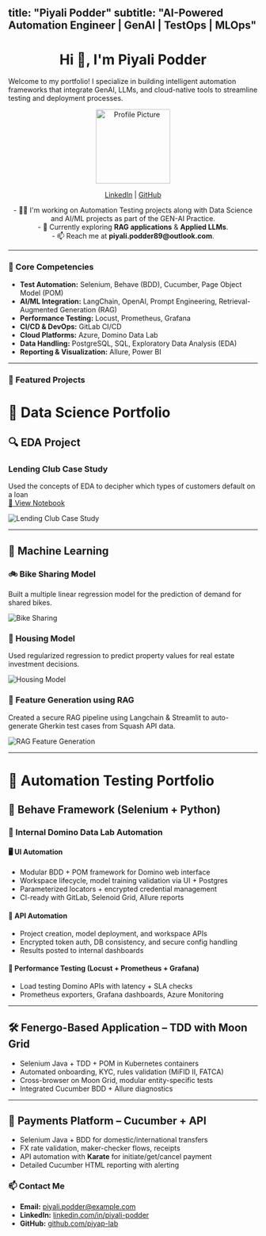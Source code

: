 
title: "Piyali Podder"
subtitle: "AI-Powered Automation Engineer | GenAI | TestOps | MLOps"
---
<h1 align="center">Hi 👋, I'm Piyali Podder</h1>
Welcome to my portfolio! I specialize in building intelligent automation frameworks that integrate GenAI, LLMs, and cloud-native tools to streamline testing and deployment processes.

<p align="center">
  <img src="/assets/img/Piyali_2.png" width="150" alt="Profile Picture">
</p>

<p align="center">
  <a href="https://www.linkedin.com/in/piyali-podder-610b78175">LinkedIn</a> |
  <a href="https://github.com/PiyaP-lab/">GitHub</a>
</p>

<p align="center">
  - 👩‍💻 I'm working on Automation Testing projects along with Data Science and AI/ML projects as part of the GEN-AI Practice.  
  <br> - 🌱 Currently exploring <strong>RAG applications</strong> & <strong>Applied LLMs</strong>.  
  <br> - 📫 Reach me at <strong>piyali.podder89@outlook.com</strong>.
</p>

---

### 🔧 Core Competencies

- **Test Automation:** Selenium, Behave (BDD), Cucumber, Page Object Model (POM)
- **AI/ML Integration:** LangChain, OpenAI, Prompt Engineering, Retrieval-Augmented Generation (RAG)
- **Performance Testing:** Locust, Prometheus, Grafana
- **CI/CD & DevOps:** GitLab CI/CD
- **Cloud Platforms:** Azure, Domino Data Lab
- **Data Handling:** PostgreSQL, SQL, Exploratory Data Analysis (EDA)
- **Reporting & Visualization:** Allure, Power BI

---

### 📁 Featured Projects

# 🎯 Data Science Portfolio

## 🔍 EDA Project

### Lending Club Case Study
Used the concepts of EDA to decipher which types of customers default on a loan  
[📎 View Notebook](https://github.com/PiyaP-lab/MachineLearning/blob/test_branch/LendingClubCaseStudy/PiyaliPodder.ipynb)

![Lending Club Case Study](https://github.com/user-attachments/assets/df1de603-a09b-4e74-84fa-80ddc1571700)

---

## 🤖 Machine Learning

### 🚲 Bike Sharing Model
Built a multiple linear regression model for the prediction of demand for shared bikes.

![Bike Sharing](https://github.com/user-attachments/assets/add1a5dd-259d-4fa7-be8c-0b3e3e3f33a0)

### 🏡 Housing Model
Used regularized regression to predict property values for real estate investment decisions.

![Housing Model](https://github.com/user-attachments/assets/d4c58c3f-e38e-43ce-9d60-76e0a0cd0260)

### 🔧 Feature Generation using RAG
Created a secure RAG pipeline using Langchain & Streamlit to auto-generate Gherkin test cases from Squash API data.

![RAG Feature Generation](https://github.com/user-attachments/assets/fb79655a-26fe-4c47-b57e-b85c7f3e9c80)

---

# 🧪 Automation Testing Portfolio

## 🧭 Behave Framework (Selenium + Python)

### 🧩 Internal Domino Data Lab Automation

#### 🖥 UI Automation
- Modular BDD + POM framework for Domino web interface
- Workspace lifecycle, model training validation via UI + Postgres
- Parameterized locators + encrypted credential management
- CI-ready with GitLab, Selenoid Grid, Allure reports

#### 📡 API Automation
- Project creation, model deployment, and workspace APIs
- Encrypted token auth, DB consistency, and secure config handling
- Results posted to internal dashboards

#### 🚦 Performance Testing (Locust + Prometheus + Grafana)
- Load testing Domino APIs with latency + SLA checks
- Prometheus exporters, Grafana dashboards, Azure Monitoring

---

## 🛠 Fenergo-Based Application – TDD with Moon Grid

- Selenium Java + TDD + POM in Kubernetes containers
- Automated onboarding, KYC, rules validation (MiFID II, FATCA)
- Cross-browser on Moon Grid, modular entity-specific tests
- Integrated Cucumber BDD + Allure diagnostics

---

## 💸 Payments Platform – Cucumber + API

- Selenium Java + BDD for domestic/international transfers
- FX rate validation, maker-checker flows, receipts
- API automation with **Karate** for initiate/get/cancel payment
- Detailed Cucumber HTML reporting with alerting

### 📫 Contact Me

- **Email:** [piyali.podder@example.com](mailto:piyali.podder@example.com)
- **LinkedIn:** [linkedin.com/in/piyali-podder](https://www.linkedin.com/in/piyali-podder/)
- **GitHub:** [github.com/piyap-lab](https://github.com/piyap-lab)
